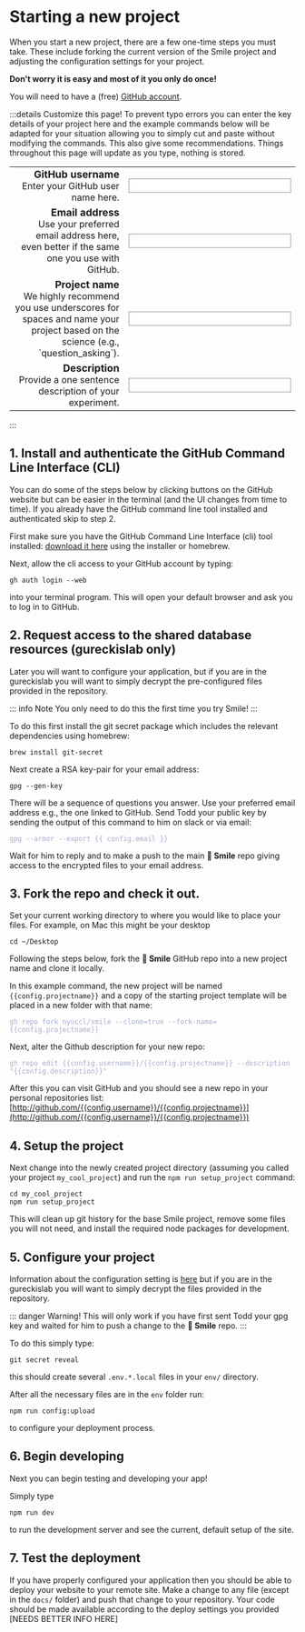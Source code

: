 <script setup>
import { reactive, computed } from 'vue'


const config = reactive({
    username: 'ghuser',
    projectname: 'my_cool_project',
    email: 'someone@nyu.edu',
    description: 'my new research project'
})



</script>

<style lang="css">
label {
    font-weight: bold;
    font-size: 1.1em;
}
input {
    border: 1px;
    width: 100%;
    font-size: 1.1em;
    background-color: white;
    border: 1px solid #999;
    padding-left: 10px;
}
.form {
    width: 100%;
    border-collapse:collapse;
    border: 0px;
}

.label {
    text-align: right;
    border: none;
}
.data {
    width: 60%;
    border: none;
}
.vp-doc td {
    vertical-align:top;
    border: none;
}
.vp-doc tr {
    border: none;
}
</style>


# Starting a new project

When you start a new project, there are a few one-time steps you must take.
These include forking the current version
of the Smile project and adjusting the configuration settings for your project.

**Don't worry it is easy and most of it you only do once!**

You will need to have a (free) [GitHub account](https://github.com/join).

:::details Customize this page!
To prevent typo errors you can enter the key details of your project here and the example commands
below will be adapted for your situation allowing you to simply cut and paste without modifying the commands.  This also give some recommendations.  Things throughout this page will update as you type, nothing is stored.

<table class="form">
    <tr>
        <td class="label">
            <label for="username">GitHub username</label><br>
            Enter your GitHub user name here. 
        </td>
        <td class="data">
            <input id="username" type="text" v-model="config.username" />
        </td>
    </tr>
    <tr>
        <td class="label">
            <label for="email">Email address</label><br>
            Use your preferred email address here, even better if the same one you use with GitHub. 
        </td>
        <td class="data">
            <input id="email" type="text" v-model="config.email" />
        </td>
    </tr>
    <tr>
        <td class="label">
            <label for="projectname">Project name</label><br>
            We highly recommend you use underscores for spaces and name your project based on 
the science (e.g., `question_asking`).  
        </td>
        <td class="data">
            <input id="projectname" type="text" v-model="config.projectname" />
        </td>
    </tr>
    <tr>
        <td class="label">
            <label for="description">Description</label><br>
            Provide a one sentence description of your experiment. 
        </td>
        <td class="data">
            <input id="description" type="text" v-model="config.description" />
        </td>
    </tr>
</table>



:::




## 1. Install and authenticate the GitHub Command Line Interface (CLI)


You can do some of the steps below by clicking buttons on the GitHub website 
but can be easier in the terminal (and the UI changes from time to time).
If you already have the GitHub command line tool installed and authenticated
skip to step 2.

First make sure you have the GitHub Command Line Interface (cli) tool installed:
[download it here](https://cli.github.com) using the installer or homebrew.  

Next, allow the cli access to your GitHub account by typing:

```
gh auth login --web
```

into your terminal program.  This will open your default browser and ask you to log in to GitHub.



## 2. Request access to the shared database resources (gureckislab only)

Later you will want to configure your application, but if you are in the gureckislab you will want to 
simply decrypt the pre-configured files provided in the repository.

::: info Note
You only need to do this the first time you try Smile!
:::


To do this first install the git secret package which includes the relevant dependencies using homebrew: 

```
brew install git-secret
```

Next create a RSA key-pair for your email address:

```
gpg --gen-key
```

There will be a sequence of questions you answer.  Use your preferred email address e.g., the one linked to GitHub.  Send Todd your public key by sending the output of this command to him on slack or via email:

<div class="language-"><pre><code><span class="line"><span style="color:#A6ACCD">gpg --armor --export {{ config.email }}</span></span></code></pre></div>

Wait for him to reply and to make a push to the main **🫠 Smile** repo giving access to the encrypted files to your email address.


## 3. Fork the repo and check it out.

Set your current working directory to where you would like to place your files.
For example, on Mac this might be your desktop

```
cd ~/Desktop
```

Following the steps below, fork the **🫠 Smile** GitHub repo into a new project name and clone it locally.


In this example command, the new project will be named `{{config.projectname}}` and a copy of the starting
project template will be placed in a new folder with that name:

<div class="language-"><pre><code><span class="line"><span style="color:#A6ACCD">gh repo fork nyuccl/smile --clone=true --fork-name={{config.projectname}}</span></span></code></pre></div>

Next, alter the Github description for your new repo:

<div class="language-"><pre><code><span class="line"><span style="color:#A6ACCD">gh repo edit {{config.username}}/{{config.projectname}} --description "{{config.description}}"</span></span></code></pre></div>


After this you can visit GitHub and you should see a new repo in your personal repositories list: [http://github.com/{{config.username}}/{{config.projectname}}](http://github.com/{{config.username}}/{{config.projectname}})

## 4. Setup the project

Next change into the newly created project directory (assuming you called your project `my_cool_project`) and run the `npm run setup_project` command:

```
cd my_cool_project
npm run setup_project
```

This will clean up git history for the base Smile project, remove some files you will not need, and install the required node packages for development.

## 5. Configure your project

Information about the configuration setting is [here](/configuration) but if you are in the gureckislab you will want to simply decrypt the files provided in the repository.

::: danger Warning!
This will only work if you have first sent Todd your gpg key and waited for him to push a change to the **🫠 Smile** repo.
:::

To do this simply type: 

```
git secret reveal
```

this should create several `.env.*.local` files in your `env/` directory.

After all the necessary files are in the `env` folder run:

```
npm run config:upload
```

to configure your deployment process.

## 6. Begin developing

Next you can begin testing and developing your app!

Simply type

```
npm run dev
```

to run the development server and see the current, default setup of the site.

## 7. Test the deployment

If you have properly configured your application then you should be able to deploy your website to your remote site.
Make a change to any file (except in the `docs/` folder) and push that change to your repository.  Your code should be made available according to the deploy settings you provided [NEEDS BETTER INFO HERE]




